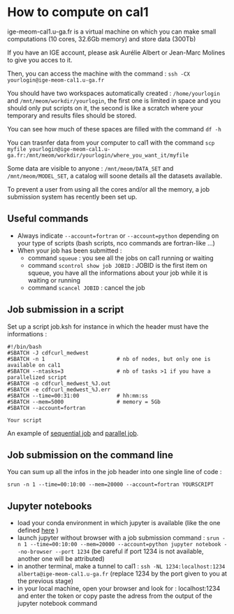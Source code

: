 # How to compute on cal1

ige-meom-cal1.u-ga.fr is a virtual machine on which you can make small computations (10 cores, 32.6Gb memory) and store data (300Tb)

If you have an IGE account, please ask Aurélie Albert or Jean-Marc Molines to give you acces to it.

Then, you can access the machine with the command : ```ssh -CX yourlogin@ige-meom-cal1.u-ga.fr```

You should have two workspaces automatically created : ```/home/yourlogin``` and ```/mnt/meom/workdir/yourlogin```, the first one is limited in space and you should only put scripts on it, the second is like a scratch where your temporary and results files should be stored.

You can see how much of these spaces are filled with the command ```df -h```

You can trasnfer data from your computer to cal1 with the command ```scp myfile yourlogin@ige-meom-cal1.u-ga.fr:/mnt/meom/workdir/yourlogin/where_you_want_it/myfile```

Some data are visible to anyone : ```/mnt/meom/DATA_SET``` and ```/mnt/meom/MODEL_SET```, a catalog will soone details all the datasets available.

To prevent a user from using all the cores and/or all the memory, a job submission system has recently been set up.

## Useful commands

 - Always indicate ```--account=fortran``` or ```--account=python``` depending on your type of scripts (bash scripts, nco commands are fortran-like ...)
 - When your job has been submitted :
    - command ```squeue```  : you see all the jobs on cal1 running or waiting
    - command ```scontrol show job JOBID``` : JOBID is the first item on squeue, you have all the informations about your job while it is waiting or running
    - command ```scancel JOBID``` : cancel the job
      
## Job submission in a script

Set up a script job.ksh for instance in which the header must have the informations :

```
#!/bin/bash
#SBATCH -J cdfcurl_medwest
#SBATCH -n 1                       # nb of nodes, but only one is available on cal1
#SBATCH --ntasks=3                 # nb of tasks >1 if you have a parallelized script
#SBATCH -o cdfcurl_medwest_%J.out
#SBATCH -e cdfcurl_medwest_%J.err
#SBATCH --time=00:31:00            # hh:mm:ss
#SBATCH --mem=5000                 # memory = 5Gb
#SBATCH --account=fortran

Your script
```

An example of [sequential job](https://github.com/meom-group/tutos/blob/master/cal1/jobs/job_seq_compute_vorticity_MEDWEST60.ksh) and [parallel job](https://github.com/meom-group/tutos/blob/master/cal1/jobs/job_par_compute_vorticity_density_MEDWEST60.ksh).

## Job submission on the command line

You can sum up all the infos in the job header into one single line of code : 

```
srun -n 1 --time=00:10:00 --mem=20000 --account=fortran YOURSCRIPT
```


## Jupyter notebooks

  - load your conda environment in which jupyter is available (like the one defined [here](https://github.com/meom-group/tutos/blob/master/cal1/2020-03-20-AA-demo-dask-dashboard-xarray-on-cal1.ipynb) )
  - launch jupyter without browser with a job submission command : ```srun -n 1 --time=00:10:00 --mem=20000 --account=python jupyter notebook --no-browser --port 1234``` (be careful if port 1234 is not available, another one will be attributed)
  - in another terminal, make a tunnel to cal1 : ```ssh -NL 1234:localhost:1234 alberta@ige-meom-cal1.u-ga.fr``` (replace 1234 by the port given to you at the previous stage)
  - in your local machine, open your browser and look for : localhost:1234 and enter the token or copy paste the adress from the output of the jupyter notebook command

